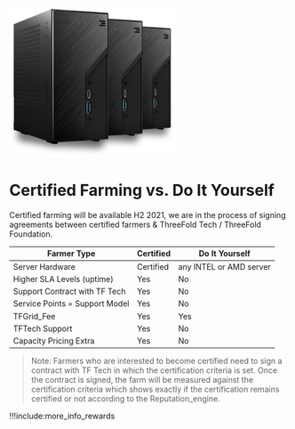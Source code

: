 ![](img/three3nodes.png)

# Certified Farming vs. Do It Yourself

Certified farming will be available H2 2021, we are in the process of signing agreements between certified farmers & ThreeFold Tech / ThreeFold Foundation.

| Farmer Type                    | Certified | Do It Yourself          |
| ------------------------------ | --------- | ----------------------- |
| Server Hardware                | Certified | any INTEL or AMD server |
| Higher SLA Levels (uptime)     | Yes       | No                      |
| Support Contract with TF Tech  | Yes       | No                      |
| Service Points = Support Model | Yes       | No                      |
| TFGrid_Fee                     | Yes       | Yes                     |
| TFTech Support                 | Yes       | No                      |
| Capacity Pricing Extra         | Yes       | No                      |

<!--- [More info see here](tftech:farming_types) --->

> Note: Farmers who are interested to become certified need to sign a contract with TF Tech in which the certification criteria is set. Once the contract is signed, the farm will be measured against the certification criteria which shows exactly if the certification remains certified or not according to the Reputation_engine.

!!!include:more_info_rewards
